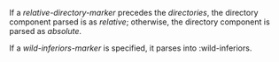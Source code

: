  

If a *relative-directory-marker* precedes the *directories*, the directory component parsed is as *relative*; otherwise, the directory component is parsed as *absolute*. 

If a *wild-inferiors-marker* is specified, it parses into :wild-inferiors. 

